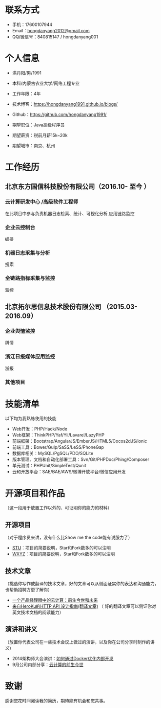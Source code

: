 # 联系方式
- 手机：17600107944
- Email：hongdanyang2012@gmail.com
- QQ/微信号：840815147 / hongdanyang001


# 个人信息

 - 洪丹阳/男/1991 
 - 本科/内蒙古农业大学/网络工程专业 
 - 工作年限：4年
 - 技术博客：https://hongdanyang1991.github.io/blogs/
 - Github：https://github.com/hongdanyang1991/

 - 期望职位：Java高级程序员
 - 期望薪资：税前月薪15k~20k
 - 期望城市：南京、杭州


# 工作经历

## 北京东方国信科技股份有限公司（2016.10- 至今 ）

### 云计算研发中心 /高级软件工程师
在此项目中参与负责机器日志检索、统计、可视化分析,应用链路监控

### 企业云控制台
编排

### 机器日志采集与分析
搜索

### 全链路指标采集与监控
监控
  
## 北京拓尔思信息技术股份有限公司 （2015.03-2016.09）

### 企业舆情监控
舆情


### 浙江日报媒体应用监控 
浙报

### 其他项目
  
  
# 技能清单
以下均为我熟练使用的技能

- Web开发：PHP/Hack/Node
- Web框架：ThinkPHP/Yaf/Yii/Lavarel/LazyPHP
- 前端框架：Bootstrap/AngularJS/EmberJS/HTML5/Cocos2dJS/ionic
- 前端工具：Bower/Gulp/SaSS/LeSS/PhoneGap
- 数据库相关：MySQL/PgSQL/PDO/SQLite
- 版本管理、文档和自动化部署工具：Svn/Git/PHPDoc/Phing/Composer
- 单元测试：PHPUnit/SimpleTest/Qunit
- 云和开放平台：SAE/BAE/AWS/微博开放平台/微信应用开发
  
  
# 开源项目和作品
（这一段用于放置工作以外的、可证明你的能力的材料）

## 开源项目
（对于程序员来讲，没有什么比Show me the code能有说服力了）

  - [STU](http://github.com/yourname/projectname)：项目的简要说明，Star和Fork数多的可以注明
  - [WXYZ](http://github.com/yourname/projectname)：项目的简要说明，Star和Fork数多的可以注明

## 技术文章
（挑选你写作或翻译的技术文章，好的文章可以从侧面证实你的表达和沟通能力，也帮助招聘方更了解你）

- [一个产品经理眼中的云计算：前生今世和未来](http://get.jobdeer.com/706.get)
- [来自HeroKu的HTTP API 设计指南(翻译文章)](http://get.jobdeer.com/343.get) （ 好的翻译文章可以侧证你对英文技术文档的阅读能力）

## 演讲和讲义
（放置你代表公司在一些技术会议上做过的演讲，以及你在公司分享时制作的讲义）

  - 2014架构师大会演讲：[如何通过Docker优化内部开发](http://ftqq.com)
  - 9月公司内部分享：[云计算的前生今世](http://ftqq.com)
  
  # 致谢
感谢您花时间阅读我的简历，期待能有机会和您共事。
